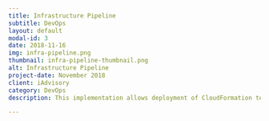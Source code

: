 ```yaml
---
title: Infrastructure Pipeline
subtitle: DevOps
layout: default
modal-id: 3
date: 2018-11-16
img: infra-pipeline.png
thumbnail: infra-pipeline-thumbnail.png
alt: Infrastructure Pipeline
project-date: November 2018
client: iAdvisory
category: DevOps
description: This implementation allows deployment of CloudFormation templates using CodePipeline. Engineers check-in the templates in CodeCommit which triggers the Pipeline. In Build stage, template syntax is validated using cfn-lint followed by security validation using cfn-nag. It reports if permissions are too permissive and fails the build in that case. Next stage is called Approval where anyone from designed set of individuals reviews and approves the change. In Deploy stage, templates are pushed to S3 first and then deployed using CloudFormation as Nested Stacks.

---
```


